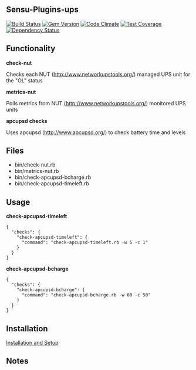 ## Sensu-Plugins-ups
[![Build Status](https://travis-ci.org/sensu-plugins/sensu-plugins-ups.svg?branch=master)](https://travis-ci.org/sensu-plugins/sensu-plugins-ups)
[![Gem Version](https://badge.fury.io/rb/sensu-plugins-ups.svg)](http://badge.fury.io/rb/sensu-plugins-ups)
[![Code Climate](https://codeclimate.com/github/sensu-plugins/sensu-plugins-ups/badges/gpa.svg)](https://codeclimate.com/github/sensu-plugins/sensu-plugins-ups)
[![Test Coverage](https://codeclimate.com/github/sensu-plugins/sensu-plugins-ups/badges/coverage.svg)](https://codeclimate.com/github/sensu-plugins/sensu-plugins-ups)
[![Dependency Status](https://gemnasium.com/sensu-plugins/sensu-plugins-ups.svg)](https://gemnasium.com/sensu-plugins/sensu-plugins-ups)
## Functionality

**check-nut**

Checks each NUT (http://www.networkupstools.org/) managed UPS unit for the "OL" status

**metrics-nut**

Polls metrics from NUT (http://www.networkupstools.org/) monitored UPS units

 **apcupsd checks**

 Uses apcupsd (http://www.apcupsd.org/) to check battery time and levels

## Files
 * bin/check-nut.rb
 * bin/metrics-nut.rb
 * bin/check-apcupsd-bcharge.rb
 * bin/check-apcupsd-timeleft.rb

## Usage

**check-apcupsd-timeleft**
```
{
  "checks": {
    "check-apcupsd-timeleft": {
      "command": "check-apcupsd-timeleft.rb -w 5 -c 1"
    }
  }
}
```

**check-apcupsd-bcharge**
```
{
  "checks": {
    "check-apcupsd-bcharge": {
      "command": "check-apcupsd-bcharge.rb -w 80 -c 50"
    }
  }
}
```


## Installation

[Installation and Setup](http://sensu-plugins.io/docs/installation_instructions.html)

## Notes
